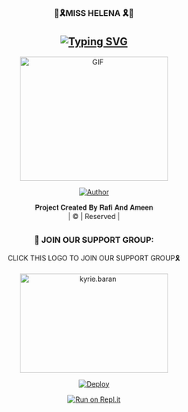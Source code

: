 <h3 align="center">💖🎗️MISS HELENA 🎗️💖</h3>

<div align="center">

## [![Typing SVG](https://readme-typing-svg.herokuapp.com?font=Rockstar-ExtraBold&color=F33A6A&lines=𝙒𝙀𝙇𝘾𝙊𝙈𝙀+𝙏𝙊+𝙈𝙄𝙎𝙎+𝙃𝙀𝙇𝙀𝙉𝘼+𝙒𝘼+𝘽𝙊𝙏+𝙍𝙀𝙋𝙊.;𝘾𝙍𝙀𝘼𝙏𝙀𝘿+𝘽𝙔+𝙍𝘼𝙁𝙄+𝘼𝙉𝘿+𝘼𝙈𝙀𝙀𝙉;𝙏𝙃𝙄𝙎+𝙄𝙎+𝘼+𝘽𝙂𝙈+𝙎𝙏𝙄𝘾𝙆𝙀𝙍+𝘽𝙊𝙏;𝙒𝙄𝙏𝙃+𝙈𝙊𝙍𝙀+𝙁𝙀𝘼𝙏𝙐𝙍𝙀𝙎;𝙏𝙃𝘼𝙉𝙆𝙎+𝙁𝙊𝙍+𝙑𝙄𝙎𝙄𝙏𝙄𝙉𝙂+𝙊𝙐𝙍+𝙂𝙄𝙏)](https://git.io/typing-svg)

 </a>
</p>
<div align="center">
  <p align="center">
<img src="https://i.imgur.com/V0nSAWg.jpg?cid=790b7611a48d56eec88e20cfedb2c8be6e08c0fde3f8fe72&rid=giphy.gif&ct=g.gif" alt="GIF" width="300" height="250"/>
</p>
  <p align="center">
<a href="https://github.com/Luciferking1"><img title="Author" src="https://img.shields.io/badge/Author-Rafi And Ameen-cyberchekuthan/Amalser_v2?color=blue&style=for-the-badge&logo=whatsapp"></a>
</p>
</div>
<p align="center">
𝐏𝐫𝐨𝐣𝐞𝐜𝐭 𝐂𝐫𝐞𝐚𝐭𝐞𝐝 𝐁𝐲 𝐑𝐚𝐟𝐢 𝐀𝐧𝐝 𝐀𝐦𝐞𝐞𝐧
    <br>
       | © |
        Reserved |
    <br> 
</p>

##
  <h3 align="center">📢 JOIN OUR SUPPORT GROUP:</h3>
<p align="center">
CLICK THIS LOGO TO JOIN OUR SUPPORT GROUP🎗️
    <br>
<br>
  <a href="https://chat.whatsapp.com/FJZ00oZignw25kjLELXWKu" target="blank"><img align="center" src="https://i.imgur.com/URkrOnx.png" alt="kyrie.baran" height="200" width="300" /></a>
</p>

[![Deploy](https://www.herokucdn.com/deploy/button.svg)](https://heroku.com/deploy?template=https://github.com/imansilofc/Miss.Helena)



  
[![Run on Repl.it](https://repl.it/badge/github/quiec/whatsAlfa)](https://replit.com/@ItsMeRafi/Miss-Helena-QR?v=1)
  


